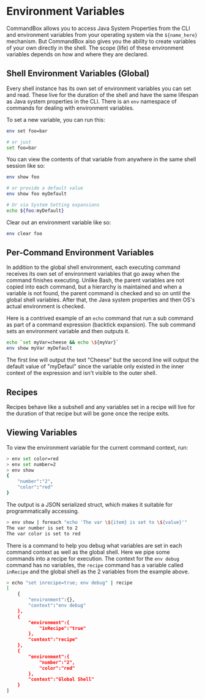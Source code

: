 # Environment Variables

CommandBox allows you to access Java System Properties from the CLI and environment variables from your operating system via the `${name_here}` mechanism. But CommandBox also gives you the ability to create variables of your own directly in the shell. The scope \(life\) of these environment variables depends on how and where they are declared.

## Shell Environment Variables \(Global\)

Every shell instance has its own set of environment variables you can set and read. These live for the duration of the shell and have the same lifespan as Java system properties in the CLI. There is an `env` namespace of commands for dealing with environment variables.

To set a new variable, you can run this:

```bash
env set foo=bar

# or just
set foo=bar
```

You can view the contents of that variable from anywhere in the same shell session like so:

```bash
env show foo

# or provide a default value
env show foo myDefault

# Or via System Setting expansions
echo ${foo:myDefault}
```

Clear out an environment variable like so:

```bash
env clear foo
```

## Per-Command Environment Variables

In addition to the global shell environment, each executing command receives its own set of environment variables that go away when the command finishes executing. Unlike Bash, the parent variables are not copied into each command, but a hierarchy is maintained and when a variable is not found, the parent command is checked and so on until the global shell variables. After that, the Java system properties and then OS's actual environment is checked.

Here is a contrived example of an `echo` command that run a sub command as part of a command expression \(backtick expansion\). The sub command sets an environment variable and then outputs it.

```bash
echo `set myVar=cheese && echo \${myVar}`
env show myVar myDefault
```

The first line will output the text "Cheese" but the second line will output the default value of "myDefaul" since the variable only existed in the inner context of the expression and isn't visible to the outer shell.

## Recipes

Recipes behave like a subshell and any variables set in a recipe will live for the duration of that recipe but will be gone once the recipe exits.

## Viewing Variables

To view the environment variable for the current command context, run:

```bash
> env set color=red
> env set number=2
> env show
{
    "number":"2",
    "color":"red"
}
```

The output is a JSON serialized struct, which makes it suitable for programmatically accessing.

```bash
> env show | foreach "echo 'The var \${item} is set to \${value}'"
The var number is set to 2
The var color is set to red
```

There is a command to help you debug what variables are set in each command context as well as the global shell. Here we pipe some commands into a recipe for execution. The context for the `env debug` command has no variables, the `recipe` command has a variable called `inRecipe` and the global shell as the 2 variables from the example above.

```bash
> echo "set inrecipe=true; env debug" | recipe
[
    {
        "environment":{},
        "context":"env debug"
    },
    {
        "environment":{
            "inRecipe":"true"
        },
        "context":"recipe"
    },
    {
        "environment":{
            "number":"2",
            "color":"red"
        },
        "context":"Global Shell"
    }
]
```

